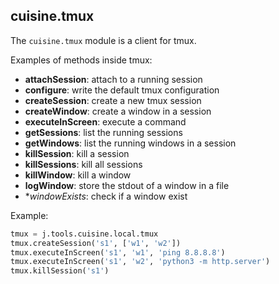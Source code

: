 ## cuisine.tmux

The `cuisine.tmux` module is a client for tmux.

Examples of methods inside tmux:

- **attachSession**: attach to a running session
- **configure**: write the default tmux configuration
- **createSession**: create a new tmux session
- **createWindow**: create a window in a session
- **executeInScreen**: execute a command
- **getSessions**: list the running sessions
- **getWindows**: list the running windows in a session
- **killSession**: kill a session
- **killSessions**: kill all sessions
- **killWindow**: kill a window
- **logWindow**: store the stdout of a window in a file
- **windowExists*: check if a window exist

Example:

```py
tmux = j.tools.cuisine.local.tmux
tmux.createSession('s1', ['w1', 'w2'])
tmux.executeInScreen('s1', 'w1', 'ping 8.8.8.8')
tmux.executeInScreen('s1', 'w2', 'python3 -m http.server')
tmux.killSession('s1')
```